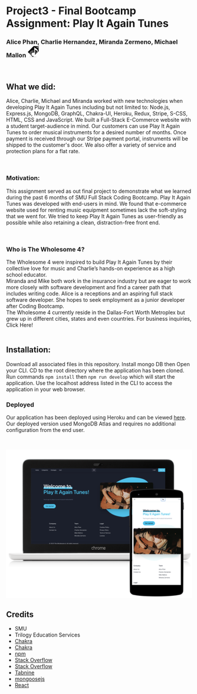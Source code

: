 # Project3 - Final Bootcamp Assignment: Play It Again Tunes
### Alice Phan, Charlie Hernandez, Miranda Zermeno, Michael Mallon ![Team Logo](https://raw.githubusercontent.com/MikeMallonIT/Project3-PlayItAgainTunes/main/client/public/favi/favicon-32x32.png)
<br>

## What we did: 
Alice, Charlie, Michael and Miranda worked with new technologies when developing Play It Again Tunes including but not limited to: Node.js, Express.js, MongoDB, GraphQL, Chakra-UI, Heroku, Redux, Stripe, S-CSS, HTML, CSS and JavaScript. We built a Full-Stack E-Commerce website with a student target-audience in mind. Our customers can use Play It Again Tunes to order musical instruments for a desired number of months. Once payment is received through our Stripe payment portal, instruments will be shipped to the customer's door. We also offer a variety of service and protection plans for a flat rate.

<br>

### Motivation:

This assignment served as out final project to demonstrate what we learned during the past 6 months of SMU Full Stack Coding Bootcamp. Play It Again Tunes was developed with end-users in mind. We found that e-commerce website used for renting music equipment sometimes lack the soft-styling that we went for. We tried to keep Play It Again Tunes as user-friendly as possible while also retaining a clean, distraction-free front end.

<br>

### Who is The Wholesome 4?
The Wholesome 4 were inspired to build Play It Again Tunes by their collective love for music and Charlie’s hands-on experience as a high school educator.
<br>
Miranda and Mike both work in the insurance industry but are eager to work more closely with software development and find a career path that includes writing code. Alice is a receptions and an aspiring full stack software developer. She hopes to seek employment as a junior developer after Coding Bootcamp.
<br>
The Wholesome 4 currently reside in the Dallas-Fort Worth Metroplex but grew up in different cities, states and even countries. For business inquiries, Click Here!
<br>
<br>

## Installation:
Download all associated files in this repository. Install mongo DB then Open your CLI. CD to the root directory where the application has been cloned. Run commands `npm install` then `npm run develop` which will start the application. Use the localhost address listed in the CLI to access the application in your web browser.

### Deployed
Our application has been deployed using Heroku and can be viewed [here](https://project3-playitagaintunes.herokuapp.com/). Our deployed version used MongoDB Atlas and requires no additional configuration from the end user.

<br>

![Working Screenshot](https://raw.githubusercontent.com/MikeMallonIT/Project3-PlayItAgainTunes/main/client/public/images/appScreenShot.png)


## Credits
- SMU
- Trilogy Education Services
- [Chakra](https://chakra-ui.com/docs/getting-started)
- [Chakra](https://chakra-ui.com/docs/media-and-icons/icon)
- [npm](https://www.npmjs.com/package/react-router-dom)
- [Stack Overflow](https://stackoverflow.com/questions/66839427/mongoose-middleware-schema-presave)
- [Stack Overflow](https://stackoverflow.com/questions/46693430/what-are-salt-rounds-and-how-are-salts-stored-in-bcrypt)
- [Tabnine](https://www.tabnine.com/code/javascript/functions/bcrypt/compare)
- [mongoosejs](https://mongoosejs.com/docs/schematypes.html)
- [React](https://reactjs.org/docs/code-splitting.html)
